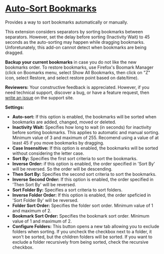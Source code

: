 [Auto-Sort Bookmarks](https://addons.mozilla.org/en-US/firefox/addon/auto-sort-bookmarks/)
==========================================================================================

Provides a way to sort bookmarks automatically or manually.

This extension considers separators by sorting bookmarks between separators. However, set the delay before sorting (Inactivity Wait) to 45 seconds as the auto-sorting may happen while dragging bookmarks. Unforetunately, this add-on cannot detect when bookmarks are being dragged.

**Backup your current bookmarks** in case you do not like the new bookmarks order. To restore bookmarks, use Firefox's Boomark Manager (click on Boomarks menu, select Show All Bookmarks, then click on "Z" icon, select Restore, and select restore point based on date/time).

**Reviewers:** Your constructive feedback is appreciated. However, if you need technical support, discover a bug, or have a feature request, then [write an issue](https://github.com/eric-bixby/auto-sort-bookmarks-webext/issues) on the support site.

**Settings:**
* **Auto-sort:** If this option is enabled, the bookmarks will be sorted when bookmarks are added, changed, moved or deleted.
* **Inactivity Wait:** Specifies how long to wait (in seconds) for inactivity before sorting bookmarks. This applies to automatic and manual sorting. Minimum value of 3 and maximum of 255. Recomend using a value of at least 45 if you move bookmarks by dragging.
* **Case Insensitive:** If this option is enabled, the bookmarks will be sorted without considering the letter case.
* **Sort By:** Specifies the first sort criteria to sort the bookmarks.
* **Inverse Order:** if this option is enabled, the order specified in 'Sort By' will be reversed. So the order will be descending.
* **Then Sort By:** Specifies the second sort criteria to sort the bookmarks.
* **Inverse Second Order:** If this option is enabled, the order specified in 'Then Sort By' will be reversed.
* **Sort Folder By:** Specifies a sort criteria to sort folders.
* **Inverse Folder Order:** If this option is enabled, the order speficied in 'Sort Folder By' will be reversed.
* **Folder Sort Order:** Specifies the folder sort order. Minimum value of 1 and maximum of 2.
* **Bookmark Sort Order:** Specifies the bookmark sort order. Minimum value of 1 and maximum of 2.
* **Configure Folders:** This button opens a new tab allowing you to exclude folders when sorting. If you uncheck the checkbox next to a folder, it won't be sorted, but the children folders will be sorted. If you want to exclude a folder recursively from being sorted, check the recursive checkbox.

